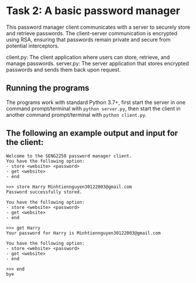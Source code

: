 # Task 2: A basic password manager

This password manager client communicates with a server to securely store and retrieve passwords. The client-server communication is encrypted using RSA, ensuring that passwords remain private and secure from potential interceptors.

client.py: The client application where users can store, retrieve, and manage passwords.
server.py: The server application that stores encrypted passwords and sends them back upon request.

## Running the programs

The programs work with standard Python 3.7+, first start the server in one command prompt/terminal with `python server.py`, then start the client in another command prompt/terminal with `python client.py`. 


## The following an example output and input for the client:
```
Welcome to the SENG2250 password manager client.
You have the following option:
- store <website> <password>
- get <website>
- end

>>> store Harry Minhtiennguyen30122003@gmail.com
Password successfully stored. 

You have the following option:
- store <website> <password>
- get <website>
- end

>>> get Harry
Your password for Harry is Minhtiennguyen30122003@gmail.com

You have the following option:
- store <website> <password>
- get <website>
- end

>>> end
bye
```
